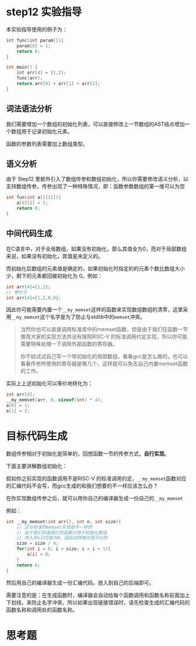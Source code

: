 # step12 实验指导

本实验指导使用的例子为：

```C++
int func(int param[]){
    param[0] = 1;
    return 0;
}

int main() { 
    int arr[4] = {1,2};
    func(arr);
    return arr[0] + arr[1] + arr[2];
}
```

## 词法语法分析

我们需要增加一个数组的初始化列表，可以直接修改上一节数组的AST结点增加一个数组用于记录初始化元素。

函数的参数列表需要加上数组类型。

## 语义分析

由于 Step12 里额外引入了数组传参和数组初始化，所以你需要修改语义分析，以支持数组传参。传参出现了一种特殊情况，即：函数参数数组的第一维可以为空

```c++
int fun(int a[][12]){
	a[0][1] = 1;
    return 0;
}
```

## 中间代码生成

在C语言中，对于全局数组，如果没有初始化，那么其值全为0，而对于局部数组来说，如果没有初始化，其值是未定义的。

而初始化后数组的元素值是确定的，如果初始化时指定的的元素个数比数组大小少，剩下的元素都回被初始化为  0。例如：

```c
int arr[4]={1,2};
// 等价于
int arr[4]={1,2,0,0};
```

因此你可能需要内置一个`__my_memset`这样的函数来实现数组数组的清零，这里采用`__my_memset`这个名字是为了防止与stdlib中的`memset`冲突。

> 当然你也可以直接调用标准库中的memset函数，但是由于我们在函数一节推荐大家的实现方法并没有按照RISC-V 的标准调用约定实现，所以你可能需要特殊处理一下调用外部函数的寄存器。
>
> 你不妨试试自己写一个带初始化的局部数组，看看gcc是怎么做的，也可以看看传参所使用的寄存器是哪几个，这样就可以免去自己内置memset函数的工作。

实际上上述初始化可以等价地转化为：

```c++
int arr[4];
__my_memset(arr, 0, sizeof(int) * 4);
a[0] = 1;
a[1] = 2;
```

# 目标代码生成

数组传参相对于初始化是简单的，回想函数一节的传参方式，**自行实现**。

下面主要讲解数组初始化：

假如你之前实现的函数调用不是RISC-V 的标准调用约定，`__my_memset`函数对应的汇编代码不会写，而gcc生成的和我们想要的不一样应该怎么办？

在你实现数组传参之后，就可以用你自己的编译器生成一份自己的`__my_memset`

例如：

```c++
int __my_memset(int arr[], int n, int size){
    // 这与标准的memset实现是不一样的
    // 由于我们知道我们的函数只用于初始化数组
    // 传入的n只可能为0，因此这样做也是可以的
    size = size / 4;
    for(int i = 0; i < size; i = i + 1){
        a[i] = 0;
    }
    return 0;
}
```

然后用自己的编译器生成一份汇编代码，嵌入到自己的后端即可。

需要注意的是：在生成函数时，编译器会自动给每个函数调用和函数名称前面加上下划线，来防止名字冲突，所以如果出现链接错误时，请先检查生成的汇编代码的函数名称和调用处的函数名称。

# 思考题

